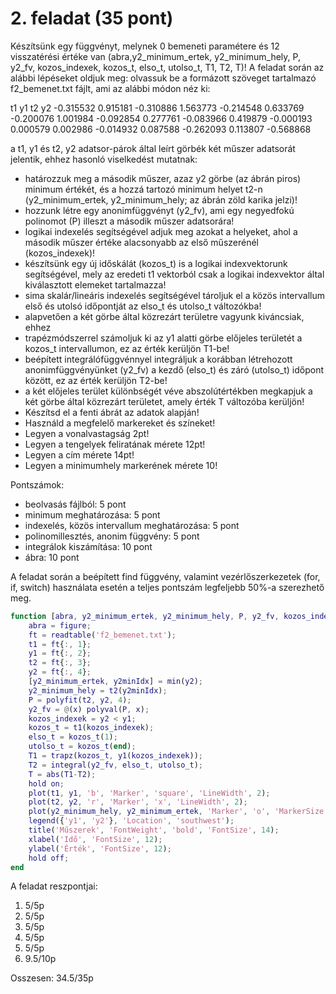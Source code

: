 # 2. feladat (35 pont)

Készítsünk egy függvényt, melynek 0 bemeneti paramétere és 12 visszatérési értéke van (abra,y2_minimum_ertek, y2_minimum_hely, P, y2_fv, kozos_indexek, kozos_t, elso_t, utolso_t, T1, T2, T)! 
A feladat során az alábbi lépéseket oldjuk meg:
olvassuk be a formázott szöveget tartalmazó f2_bemenet.txt fájlt, ami az alábbi módon néz ki:

t1 y1 t2 y2
-0.315532 0.915181 -0.310886 1.563773
-0.214548 0.633769 -0.200076 1.001984
-0.092854 0.277761 -0.083966 0.419879
-0.000193 0.000579 0.002986 -0.014932
0.087588 -0.262093 0.113807 -0.568868

a t1, y1 és t2, y2 adatsor-párok által leírt görbék két műszer adatsorát jelentik, ehhez hasonló viselkedést mutatnak:

- határozzuk meg a második műszer, azaz y2 görbe (az ábrán piros) minimum értékét, és a hozzá tartozó minimum helyet t2-n (y2_minimum_ertek, y2_minimum_hely; az ábrán zöld karika jelzi)!
- hozzunk létre egy anonimfüggvényt (y2_fv), ami egy negyedfokú polinomot (P) illeszt a második műszer adatsorára!
- logikai indexelés segítségével adjuk meg azokat a helyeket, ahol a második műszer értéke alacsonyabb az első műszerénél (kozos_indexek)!
- készítsünk egy új időskálát (kozos_t) is a logikai indexvektorunk segítségével, mely az eredeti t1 vektorból csak a logikai indexvektor által kiválasztott elemeket tartalmazza!
- sima skalár/lineáris indexelés segítségével tároljuk el a közös intervallum első és utolsó időpontját az elso_t és utolso_t változókba!
- alapvetően a két görbe által közrezárt területre vagyunk kiváncsiak, ehhez
- trapézmódszerrel számoljuk ki az y1 alatti görbe előjeles területét a kozos_t intervallumon, ez az érték kerüljön T1-be!
- beépített integrálófüggvénnyel integráljuk a korábban létrehozott anonimfüggvényünket (y2_fv) a kezdő (elso_t) és záró (utolso_t) időpont között, ez az érték kerüljön T2-be!
- a két előjeles terület különbségét véve abszolútértékben megkapjuk a két görbe által közrezárt területet, amely érték T változóba kerüljön!
- Készítsd el a fenti ábrát az adatok alapján!
- Használd a megfelelő markereket és színeket!
- Legyen a vonalvastagság 2pt!
- Legyen a tengelyek feliratának mérete 12pt!
- Legyen a cím mérete 14pt!
- Legyen a minimumhely markerének mérete 10!

Pontszámok:
- beolvasás fájlból: 5 pont
- minimum meghatározása: 5 pont
- indexelés, közös intervallum meghatározása: 5 pont
- polinomillesztés, anonim függvény: 5 pont
- integrálok kiszámítása: 10 pont
- ábra: 10 pont

A feladat során a beépített find függvény, valamint vezérlőszerkezetek (for, if, switch) használata esetén a teljes pontszám legfeljebb 50%-a szerezhető meg.

```matlab
function [abra, y2_minimum_ertek, y2_minimum_hely, P, y2_fv, kozos_indexek, kozos_t, elso_t, utolso_t, T1, T2, T] = f2_2019_pentek_0810()
    abra = figure;
    ft = readtable('f2_bemenet.txt');
    t1 = ft{:, 1};
    y1 = ft{:, 2};
    t2 = ft{:, 3};
    y2 = ft{:, 4};
    [y2_minimum_ertek, y2minIdx] = min(y2);
    y2_minimum_hely = t2(y2minIdx);
    P = polyfit(t2, y2, 4);
    y2_fv = @(x) polyval(P, x);
    kozos_indexek = y2 < y1;
    kozos_t = t1(kozos_indexek);
    elso_t = kozos_t(1);
    utolso_t = kozos_t(end);
    T1 = trapz(kozos_t, y1(kozos_indexek));
    T2 = integral(y2_fv, elso_t, utolso_t);
    T = abs(T1-T2);
    hold on;
    plot(t1, y1, 'b', 'Marker', 'square', 'LineWidth', 2);
    plot(t2, y2, 'r', 'Marker', 'x', 'LineWidth', 2);
    plot(y2_minimum_hely, y2_minimum_ertek, 'Marker', 'o', 'MarkerSize', 10, 'MarkerEdgeColor', 'g');
    legend({'y1', 'y2'}, 'Location', 'southwest');
    title('Műszerek', 'FontWeight', 'bold', 'FontSize', 14);
    xlabel('Idő', 'FontSize', 12);
    ylabel('Érték', 'FontSize', 12);
    hold off;
end
```

A feladat reszpontjai:

1. 5/5p
2. 5/5p
3. 5/5p
4. 5/5p
5. 5/5p
6. 9.5/10p

Osszesen: 34.5/35p
